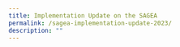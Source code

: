 ```yaml
---
title: Implementation Update on the SAGEA
permalink: /sagea-implementation-update-2023/
description: ""
---
```

